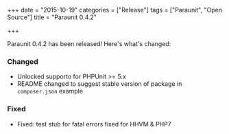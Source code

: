 +++
date = "2015-10-19"
categories = ["Release"]
tags = ["Paraunit", "Open Source"]
title = "Paraunit 0.4.2"

+++

Paraunit 0.4.2 has been released! Here's what's changed:

### Changed

* Unlocked supporto for PHPUnit >= 5.x
* README changed to suggest stable version of package in `composer.json` example

### Fixed

* Fixed: test stub for fatal errors fixed for HHVM & PHP7
